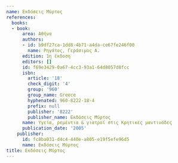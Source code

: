 ```yaml
---
name: Εκδόσεις Μύρτος
references:
  books:
  - book:
      area: Αθήνα
      authors:
      - id: b9df27ca-1dd8-4b71-a4da-ce67fe246f00
        name: Ρηγάτος, Γεράσιμος Α.
      edition: 1η έκδοση
      editors: []
      id: f69e3429-0a67-4cc3-93a1-64d8057d8fcc
      isbn:
        article: '18'
        check_digit: '4'
        group: '960'
        group_name: Greece
        hyphenated: 960-8222-18-4
        prefix: null
        publisher: '8222'
        publisher_name: Εκδόσεις Μύρτος
      name: Υγεία, ρεμέντια & γιατροί στις Κρητικές μαντινάδες
      publication_date: '2005'
    publisher:
      id: fc8ba031-d4c4-440e-a805-e19f5efe96d5
      name: Εκδόσεις Μύρτος
title: Εκδόσεις Μύρτος
---
```


